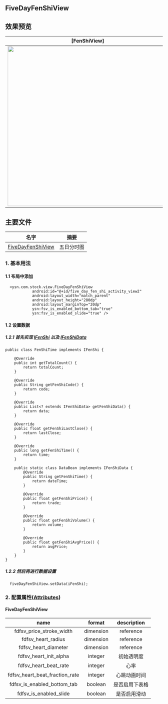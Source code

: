 ## FiveDayFenShiView

## 效果预览

| [FenShiView]                    | 
| ------------------------------- | 
| <img src="images/fivedayfenshiview.gif" height="512" /> |


## 主要文件
| 名字             | 摘要           |
| ---------------- | -------------- |
| [FiveDayFenShiView] | 五日分时图 |


### 1. 基本用法

#### 1.1 布局中添加
```android
  <ysn.com.stock.view.FiveDayFenShiView
            android:id="@+id/five_day_fen_shi_activity_view2"
            android:layout_width="match_parent"
            android:layout_height="280dp"
            android:layout_marginTop="20dp"
            ysn:fsv_is_enabled_bottom_tab="true"
            ysn:fsv_is_enabled_slide="true" />
```

#### 1.2 设置数据

##### 1.2.1 首先实现 [IFenShi] 以及 [IFenShiData] 
```android
public class FenShiTime implements IFenShi {

    @Override
    public int getTotalCount() {
        return totalCount;
    }

    @Override
    public String getFenShiCode() {
        return code;
    }

    @Override
    public List<? extends IFenShiData> getFenShiData() {
        return data;
    }

    @Override
    public float getFenShiLastClose() {
        return lastClose;
    }

    @Override
    public long getFenShiTime() {
        return time;
    }

    public static class DataBean implements IFenShiData {
        @Override
        public String getFenShiTime() {
            return dateTime;
        }

        @Override
        public float getFenShiPrice() {
            return trade;
        }

        @Override
        public float getFenShiVolume() {
            return volume;
        }

        @Override
        public float getFenShiAvgPrice() {
            return avgPrice;
        }
    }
}

```
##### 1.2.2 然后再进行数据设置
```android
  fiveDayFenShiView.setData(iFenShi);
```


### 2. 配置属性([Attributes])

#### FiveDayFenShiView
|name|format|description|
|:---:|:---:|:---:|
| fdfsv_price_stroke_width | dimension|reference | 价格线宽度 |
| fdfsv_heart_radius | dimension|reference | 心脏半径 |
| fdfsv_heart_diameter | dimension|reference | 心脏直径 |
| fdfsv_heart_init_alpha | integer | 初始透明度 |
| fdfsv_heart_beat_rate | integer | 心率 |
| fdfsv_heart_beat_fraction_rate | integer | 心跳动画时间 |
| fdfsv_is_enabled_bottom_tab | boolean | 是否启用下表格 |
| fdfsv_is_enabled_slide | boolean | 是否启用滑动 |

[FiveDayFenShiView]:https://github.com/yangsanning/StockView/blob/master/stock/src/main/java/ysn/com/stock/view/FiveDayFenShiView.java
[IFenShi]:https://github.com/yangsanning/StockView/blob/master/stock/src/main/java/ysn/com/stock/bean/IFenShi.java
[IFenShiData]:https://github.com/yangsanning/StockView/blob/master/stock/src/main/java/ysn/com/stock/bean/IFenShiData.java
[Attributes]:https://github.com/yangsanning/StockView/blob/master/stock/src/main/res/values/attrs_five_day_fen_shi.xml

